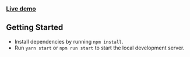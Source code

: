 ### [Live demo](https://react-quick-food.firebaseapp.com/)

## Getting Started

- Install dependencies by running  `npm install`.
- Run `yarn start` or `npm run start` to start the local development server.
  
